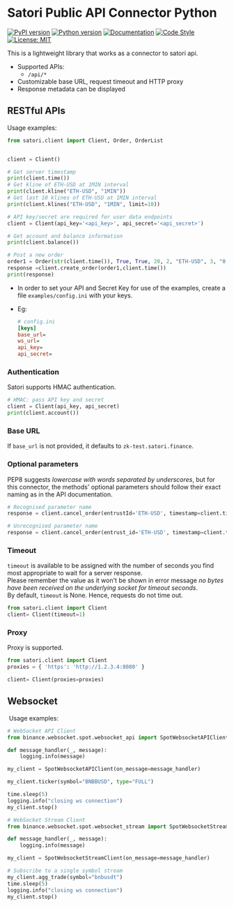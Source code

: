 # Satori Public API Connector Python

[![PyPI version](https://img.shields.io/pypi/v/binance-connector)](https://pypi.python.org/pypi/binance-connector)
[![Python version](https://img.shields.io/pypi/pyversions/binance-connector)](https://www.python.org/downloads/)
[![Documentation](https://img.shields.io/badge/docs-latest-blue)](https://binance-connector.readthedocs.io/en/stable/)
[![Code Style](https://img.shields.io/badge/code_style-black-black)](https://black.readthedocs.io/en/stable/)
[![License: MIT](https://img.shields.io/badge/License-MIT-yellow.svg)](https://opensource.org/licenses/MIT)

This is a lightweight library that works as a connector to satori api.

- Supported APIs:
  - `/api/*`
- Customizable base URL, request timeout and HTTP proxy
- Response metadata can be displayed

## RESTful APIs

Usage examples:

```python
from satori.client import Client, Order, OrderList


client = Client()

# Get server timestamp
print(client.time())
# Get kline of ETH-USD at 1MIN interval
print(client.kline("ETH-USD", "1MIN"))
# Get last 10 klines of ETH-USD at 1MIN interval
print(client.klines("ETH-USD", "1MIN", limit=10))

# API key/secret are required for user data endpoints
client = Client(api_key='<api_key>', api_secret='<api_secret>')

# Get account and balance information
print(client.balance())

# Post a new order
order1 = Order(str(client.time()), True, True, 20, 2, "ETH-USD", 3, "0.02", "3100")
response =client.create_order(order1,client.time())
print(response)
```

- In order to set your API and Secret Key for use of the examples, create a file `examples/config.ini` with your keys.

- Eg:

  ```ini
  # config.ini
  [keys]
  base_url=
  ws_url=
  api_key=
  api_secret=
  ```

### Authentication

Satori supports HMAC authentication.

```python
# HMAC: pass API key and secret
client = Client(api_key, api_secret)
print(client.account())
```

### Base URL

If `base_url` is not provided, it defaults to `zk-test.satori.finance`.<br/>

### Optional parameters

PEP8 suggests _lowercase with words separated by underscores_, but for this connector,
the methods' optional parameters should follow their exact naming as in the API documentation.

```python
# Recognised parameter name
response = client.cancel_order(entrustId='ETH-USD', timestamp=client.time())

# Unrecognised parameter name
response = client.cancel_order(entrust_id='ETH-USD', timestamp=client.time())
```

### Timeout 

`timeout` is available to be assigned with the number of seconds you find most appropriate to wait for a server response.<br/>
Please remember the value as it won't be shown in error message _no bytes have been received on the underlying socket for timeout seconds_.<br/>
By default, `timeout` is None. Hence, requests do not time out.

```python
from satori.client import Client
client= Client(timeout=1)
```

### Proxy

Proxy is supported.

```python
from satori.client import Client
proxies = { 'https': 'http://1.2.3.4:8080' }

client= Client(proxies=proxies)
```

## Websocket

​	Usage examples:

```python
# WebSocket API Client
from binance.websocket.spot.websocket_api import SpotWebsocketAPIClient

def message_handler(_, message):
    logging.info(message)

my_client = SpotWebsocketAPIClient(on_message=message_handler)

my_client.ticker(symbol="BNBBUSD", type="FULL")

time.sleep(5)
logging.info("closing ws connection")
my_client.stop()
```

```python
# WebSocket Stream Client
from binance.websocket.spot.websocket_stream import SpotWebsocketStreamClient

def message_handler(_, message):
    logging.info(message)

my_client = SpotWebsocketStreamClient(on_message=message_handler)

# Subscribe to a single symbol stream
my_client.agg_trade(symbol="bnbusdt")
time.sleep(5)
logging.info("closing ws connection")
my_client.stop()
```
